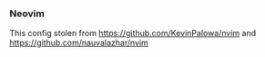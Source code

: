 ### Neovim

This config stolen from https://github.com/KevinPalowa/nvim and https://github.com/nauvalazhar/nvim
